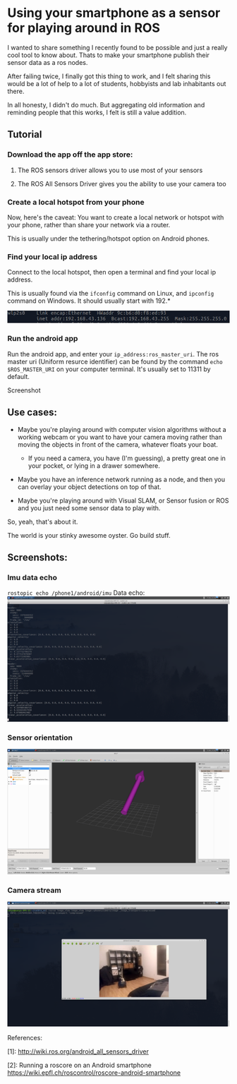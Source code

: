 # Using your smartphone as a sensor for playing around in ROS

I wanted to share something I recently found to be possible and just a really cool tool to know about. Thats to make your smartphone publish their sensor data as a ros nodes.

After failing twice, I finally got this thing to work, and I felt sharing this would be a lot of help to a lot of students, hobbyists and lab inhabitants out there.

In all honesty, I didn't do much. But aggregating old information and reminding people that this works, I felt is still a value addition.

## Tutorial

### Download the app off the app store:

1. The ROS sensors driver allows you to use most of your sensors

2. The ROS All Sensors Driver gives you the ability to use your camera too


### Create a local hotspot from your phone

Now, here's the caveat: You want to create a local network or hotspot with your phone, rather than share your network via a router.

This is usually under the tethering/hotspot option on Android phones.

### Find your local ip address

Connect to the local hotspot, then open a terminal and find your local ip address.

This is usually found via the `ifconfig` command on Linux, and `ipconfig` command on Windows. It should usually start with 192.*

![echo](assets/ifconfig.png)

### Run the android app

Run the android app, and enter your `ip_address:ros_master_uri`.
The ros master uri (Uniform resurce identifier) can be found by the command `echo $ROS_MASTER_URI` on your computer terminal.
It's usually set to 11311 by default.

Screenshot

## Use cases:

- Maybe you're playing around with computer vision algorithms without a working webcam or you want to have your camera moving rather than moving the objects in front of the camera, whatever floats your boat. 
    - If you need a camera, you have (I'm guessing), a pretty great one in your pocket, or lying in a drawer somewhere.

- Maybe you have an inference network running as a node, and then you can overlay your object detections on top of that.

- Maybe you're playing around with Visual SLAM, or Sensor fusion or ROS and you just need some sensor data to play with.

So, yeah, that's about it.

The world is your stinky awesome oyster.  Go build stuff.

## Screenshots:

### Imu data echo

`rostopic echo /phone1/android/imu`
Data echo:
![echo](assets/imu_echo.png)

### Sensor orientation

![orientation](assets/imu_orientation.png)

### Camera stream

![camera_stream](assets/camera_image_1.png)

References:

\[1\]: http://wiki.ros.org/android_all_sensors_driver

\[2\]: Running a roscore on an Android smartphone https://wiki.epfl.ch/roscontrol/roscore-android-smartphone
